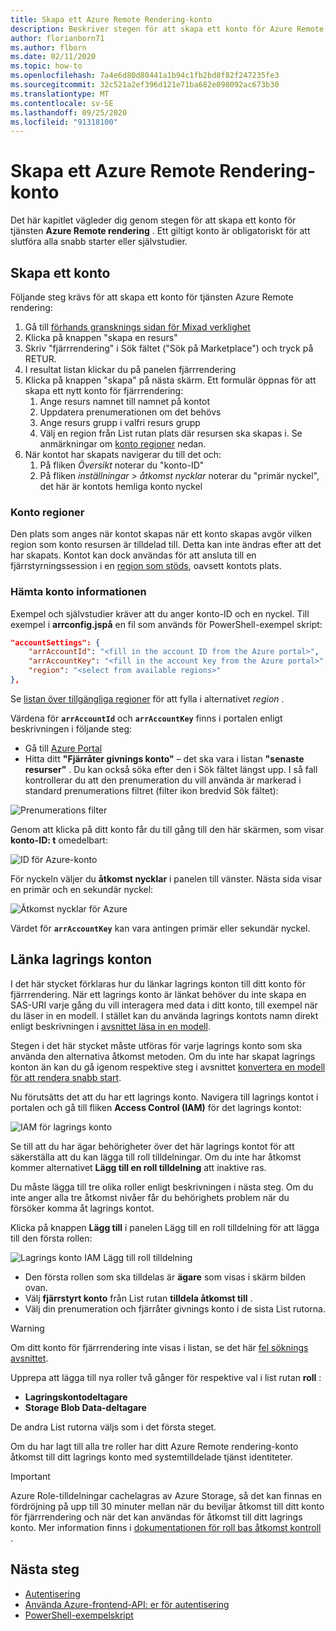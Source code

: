 ```yaml
---
title: Skapa ett Azure Remote Rendering-konto
description: Beskriver stegen för att skapa ett konto för Azure Remote rendering
author: florianborn71
ms.author: flborn
ms.date: 02/11/2020
ms.topic: how-to
ms.openlocfilehash: 7a4e6d80d80441a1b94c1fb2bd8f82f247235fe3
ms.sourcegitcommit: 32c521a2ef396d121e71ba682e098092ac673b30
ms.translationtype: MT
ms.contentlocale: sv-SE
ms.lasthandoff: 09/25/2020
ms.locfileid: "91318100"
---
```

# <a name="create-an-azure-remote-rendering-account"></a>Skapa ett Azure Remote Rendering-konto

Det här kapitlet vägleder dig genom stegen för att skapa ett konto för tjänsten **Azure Remote rendering** . Ett giltigt konto är obligatoriskt för att slutföra alla snabb starter eller självstudier.

## <a name="create-an-account"></a>Skapa ett konto

Följande steg krävs för att skapa ett konto för tjänsten Azure Remote rendering:

1. Gå till [förhands gransknings sidan för Mixad verklighet](https://aka.ms/MixedRealityPrivatePreview)
1. Klicka på knappen "skapa en resurs"
1. Skriv "fjärrrendering" i Sök fältet ("Sök på Marketplace") och tryck på RETUR.
1. I resultat listan klickar du på panelen fjärrrendering
1. Klicka på knappen "skapa" på nästa skärm. Ett formulär öppnas för att skapa ett nytt konto för fjärrrendering:
    1. Ange resurs namnet till namnet på kontot
    1. Uppdatera prenumerationen om det behövs
    1. Ange resurs grupp i valfri resurs grupp
    1. Välj en region från List rutan plats där resursen ska skapas i. Se anmärkningar om [konto regioner](create-an-account.md#account-regions) nedan.
1. När kontot har skapats navigerar du till det och:
    1. På fliken *Översikt* noterar du "konto-ID"
    1. På fliken *inställningar > åtkomst nycklar* noterar du "primär nyckel", det här är kontots hemliga konto nyckel

### <a name="account-regions"></a>Konto regioner
Den plats som anges när kontot skapas när ett konto skapas avgör vilken region som konto resursen är tilldelad till. Detta kan inte ändras efter att det har skapats. Kontot kan dock användas för att ansluta till en fjärrstyrningssession i en [region som stöds](./../reference/regions.md), oavsett kontots plats.

### <a name="retrieve-the-account-information"></a>Hämta konto informationen

Exempel och självstudier kräver att du anger konto-ID och en nyckel. Till exempel i **arrconfig.jspå** en fil som används för PowerShell-exempel skript:

```json
"accountSettings": {
    "arrAccountId": "<fill in the account ID from the Azure portal>",
    "arrAccountKey": "<fill in the account key from the Azure portal>",
    "region": "<select from available regions>"
},
```

Se [listan över tillgängliga regioner](../reference/regions.md) för att fylla i alternativet *region* .

Värdena för **`arrAccountId`** och **`arrAccountKey`** finns i portalen enligt beskrivningen i följande steg:

* Gå till [Azure Portal](https://www.portal.azure.com)
* Hitta ditt **"Fjärråter givnings konto"** – det ska vara i listan **"senaste resurser"** . Du kan också söka efter den i Sök fältet längst upp. I så fall kontrollerar du att den prenumeration du vill använda är markerad i standard prenumerations filtret (filter ikon bredvid Sök fältet):

![Prenumerations filter](./media/azure-subscription-filter.png)

Genom att klicka på ditt konto får du till gång till den här skärmen, som visar  **konto-ID: t** omedelbart:

![ID för Azure-konto](./media/azure-account-id.png)

För nyckeln väljer du **åtkomst nycklar** i panelen till vänster. Nästa sida visar en primär och en sekundär nyckel:

![Åtkomst nycklar för Azure](./media/azure-account-primary-key.png)

Värdet för **`arrAccountKey`** kan vara antingen primär eller sekundär nyckel.

## <a name="link-storage-accounts"></a>Länka lagrings konton

I det här stycket förklaras hur du länkar lagrings konton till ditt konto för fjärrrendering. När ett lagrings konto är länkat behöver du inte skapa en SAS-URI varje gång du vill interagera med data i ditt konto, till exempel när du läser in en modell. I stället kan du använda lagrings kontots namn direkt enligt beskrivningen i [avsnittet läsa in en modell](../concepts/models.md#loading-models).

Stegen i det här stycket måste utföras för varje lagrings konto som ska använda den alternativa åtkomst metoden. Om du inte har skapat lagrings konton än kan du gå igenom respektive steg i avsnittet [konvertera en modell för att rendera snabb start](../quickstarts/convert-model.md#storage-account-creation).

Nu förutsätts det att du har ett lagrings konto. Navigera till lagrings kontot i portalen och gå till fliken **Access Control (IAM)** för det lagrings kontot:

![IAM för lagrings konto](./media/azure-storage-account.png)

 Se till att du har ägar behörigheter över det här lagrings kontot för att säkerställa att du kan lägga till roll tilldelningar. Om du inte har åtkomst kommer alternativet **Lägg till en roll tilldelning** att inaktive ras.

 Du måste lägga till tre olika roller enligt beskrivningen i nästa steg. Om du inte anger alla tre åtkomst nivåer får du behörighets problem när du försöker komma åt lagrings kontot.

 Klicka på knappen **Lägg till** i panelen Lägg till en roll tilldelning för att lägga till den första rollen:

![Lagrings konto IAM Lägg till roll tilldelning](./media/azure-add-role-assignment.png)

* Den första rollen som ska tilldelas är **ägare** som visas i skärm bilden ovan.
* Välj **fjärrstyrt konto** från List rutan **tilldela åtkomst till** .
* Välj din prenumeration och fjärråter givnings konto i de sista List rutorna.

> [!WARNING]
> Om ditt konto för fjärrrendering inte visas i listan, se det här [fel söknings avsnittet](../resources/troubleshoot.md#cant-link-storage-account-to-arr-account).

Upprepa att lägga till nya roller två gånger för respektive val i list rutan **roll** :

* **Lagringskontodeltagare**
* **Storage Blob Data-deltagare**

De andra List rutorna väljs som i det första steget.

Om du har lagt till alla tre roller har ditt Azure Remote rendering-konto åtkomst till ditt lagrings konto med systemtilldelade tjänst identiteter.
> [!IMPORTANT]
> Azure Role-tilldelningar cachelagras av Azure Storage, så det kan finnas en fördröjning på upp till 30 minuter mellan när du beviljar åtkomst till ditt konto för fjärrrendering och när det kan användas för åtkomst till ditt lagrings konto. Mer information finns i [dokumentationen för roll bas åtkomst kontroll](https://docs.microsoft.com/azure/role-based-access-control/troubleshooting#role-assignment-changes-are-not-being-detected) .

## <a name="next-steps"></a>Nästa steg

* [Autentisering](authentication.md)
* [Använda Azure-frontend-API: er för autentisering](frontend-apis.md)
* [PowerShell-exempelskript](../samples/powershell-example-scripts.md)
